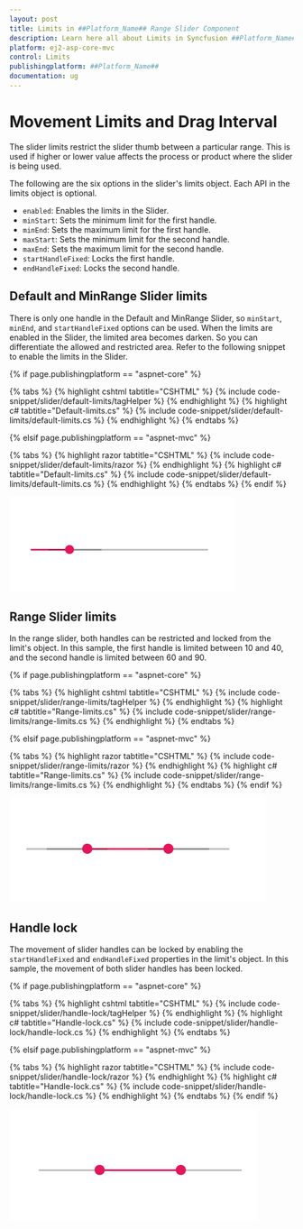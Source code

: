 ```yaml
---
layout: post
title: Limits in ##Platform_Name## Range Slider Component
description: Learn here all about Limits in Syncfusion ##Platform_Name## Range Slider component of Syncfusion Essential JS 2 and more.
platform: ej2-asp-core-mvc
control: Limits
publishingplatform: ##Platform_Name##
documentation: ug
---
```



# Movement Limits and Drag Interval

The slider limits restrict the slider thumb between a particular range. This is used if higher or lower value affects the process
or product where the slider is being used.

The following are the six options in the slider's limits object. Each API in the limits object is optional.

* ``enabled``: Enables the limits in the Slider.
* ``minStart``: Sets the minimum limit for the first handle.
* ``minEnd``: Sets the maximum limit for the first handle.
* ``maxStart``: Sets the minimum limit for the second handle.
* ``maxEnd``: Sets the maximum limit for the second handle.
* ``startHandleFixed``: Locks the first handle.
* ``endHandleFixed``: Locks the second handle.

## Default and MinRange Slider limits

There is only one handle in the Default and MinRange Slider, so ``minStart``, ``minEnd``, and ``startHandleFixed`` options can be used.
When the limits are enabled in the Slider, the limited area becomes darken. So you can differentiate the allowed and restricted area.
Refer to the following snippet to enable the limits in the Slider.

{% if page.publishingplatform == "aspnet-core" %}

{% tabs %}
{% highlight cshtml tabtitle="CSHTML" %}
{% include code-snippet/slider/default-limits/tagHelper %}
{% endhighlight %}
{% highlight c# tabtitle="Default-limits.cs" %}
{% include code-snippet/slider/default-limits/default-limits.cs %}
{% endhighlight %}
{% endtabs %}

{% elsif page.publishingplatform == "aspnet-mvc" %}

{% tabs %}
{% highlight razor tabtitle="CSHTML" %}
{% include code-snippet/slider/default-limits/razor %}
{% endhighlight %}
{% highlight c# tabtitle="Default-limits.cs" %}
{% include code-snippet/slider/default-limits/default-limits.cs %}
{% endhighlight %}
{% endtabs %}
{% endif %}



![ASP .NET Core - Slider - Limits](./images/slider-limits.png)

## Range Slider limits

In the range slider, both handles can be restricted and locked from the limit's object. In this sample, the first handle is limited between
10 and 40, and the second handle is limited between 60 and 90.

{% if page.publishingplatform == "aspnet-core" %}

{% tabs %}
{% highlight cshtml tabtitle="CSHTML" %}
{% include code-snippet/slider/range-limits/tagHelper %}
{% endhighlight %}
{% highlight c# tabtitle="Range-limits.cs" %}
{% include code-snippet/slider/range-limits/range-limits.cs %}
{% endhighlight %}
{% endtabs %}

{% elsif page.publishingplatform == "aspnet-mvc" %}

{% tabs %}
{% highlight razor tabtitle="CSHTML" %}
{% include code-snippet/slider/range-limits/razor %}
{% endhighlight %}
{% highlight c# tabtitle="Range-limits.cs" %}
{% include code-snippet/slider/range-limits/range-limits.cs %}
{% endhighlight %}
{% endtabs %}
{% endif %}



![ASP .NET Core - Slider - Range Slider Limits](./images/range-slider-limits.png)

## Handle lock

The movement of slider handles can be locked by enabling the ``startHandleFixed`` and ``endHandleFixed`` properties in the limit's object.
In this sample, the movement of both slider handles has been locked.

{% if page.publishingplatform == "aspnet-core" %}

{% tabs %}
{% highlight cshtml tabtitle="CSHTML" %}
{% include code-snippet/slider/handle-lock/tagHelper %}
{% endhighlight %}
{% highlight c# tabtitle="Handle-lock.cs" %}
{% include code-snippet/slider/handle-lock/handle-lock.cs %}
{% endhighlight %}
{% endtabs %}

{% elsif page.publishingplatform == "aspnet-mvc" %}

{% tabs %}
{% highlight razor tabtitle="CSHTML" %}
{% include code-snippet/slider/handle-lock/razor %}
{% endhighlight %}
{% highlight c# tabtitle="Handle-lock.cs" %}
{% include code-snippet/slider/handle-lock/handle-lock.cs %}
{% endhighlight %}
{% endtabs %}
{% endif %}



![ASP .NET Core - Slider - Handle Lock](./images/handle-lock.png)